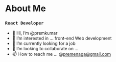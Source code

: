 # About Me
### `React Developer `
- 👋 Hi, I’m @premkumar
- 👀 I’m interested in ... front-end Web development 
- 🌱 I’m currently looking for a job 
- 💞️ I’m looking to collaborate on ...
- 📫 How to reach me ...  @premenaga@gmail.com

<!---
premshetty/premshetty is a ✨ special ✨ repository because its `README.md` (this file) appears on your GitHub profile.
You can click the Preview link to take a look at your changes.
--->
